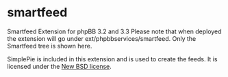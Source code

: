 # smartfeed
Smartfeed Extension for phpBB 3.2 and 3.3
Please note that when deployed the extension will go under ext/phpbbservices/smartfeed. Only the Smartfeed tree is shown here.

SimplePie is included in this extension and is used to create the feeds. It is licensed under the [New BSD license](http://www.opensource.org/licenses/BSD-3-Clause).